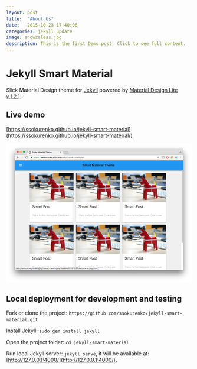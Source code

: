 ```yaml
---
layout: post
title:  "About Us"
date:   2015-10-23 17:40:06
categories: jekyll update
image: snowzaleas.jpg
description: This is the first Demo post. Click to see full content.
---
```

# Jekyll Smart Material

Slick Material Design theme for [Jekyll](https://jekyllrb.com/) powered by [Material Design Lite v.1.2.1](https://getmdl.io/components/index.html).

## Live demo

[https://ssokurenko.github.io/jekyll-smart-material](https://ssokurenko.github.io/jekyll-smart-material/)

![screenshot](screenshot.png)


## Local deployment for development and testing

Fork or clone the project: `https://github.com/ssokurenko/jekyll-smart-material.git`

Install Jekyll: `sudo gem install jekyll`

Open the project folder: `cd jekyll-smart-material`

Run local Jekyll server: `jekyll serve`, it will be available at: [http://127.0.0.1:4000/](http://127.0.0.1:4000/).

